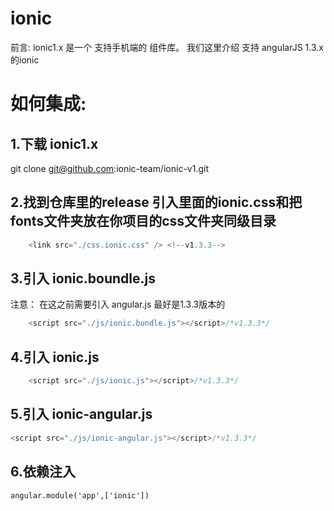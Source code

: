 # ionic

前言: ionic1.x 是一个 支持手机端的 组件库。 我们这里介绍 支持 angularJS 1.3.x 的ionic

# 如何集成:

## 1.下载 ionic1.x

git clone git@github.com:ionic-team/ionic-v1.git

## 2.找到仓库里的release 引入里面的ionic.css和把fonts文件夹放在你项目的css文件夹同级目录

```js
    <link src="./css.ionic.css" /> <!--v1.3.3-->
```

## 3.引入 ionic.boundle.js

注意： 在这之前需要引入 angular.js 最好是1.3.3版本的

```js
    <script src="./js/ionic.bundle.js"></script>/*v1.3.3*/
```

## 4.引入 ionic.js

```js
    <script src="./js/ionic.js"></script>/*v1.3.3*/
```

## 5.引入 ionic-angular.js

```js
<script src="./js/ionic-angular.js"></script>/*v1.3.3*/
```

## 6.依赖注入

    angular.module('app',['ionic'])